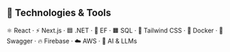 ## 🚀 Technologies & Tools

⚛️ React · ⚡ Next.js · 🟦 .NET · 🧰 EF · 🟧 SQL · 🎨 Tailwind CSS · 🐳 Docker · 🔧 Swagger · 🔥 Firebase · ☁️ AWS · 🤖 AI & LLMs

